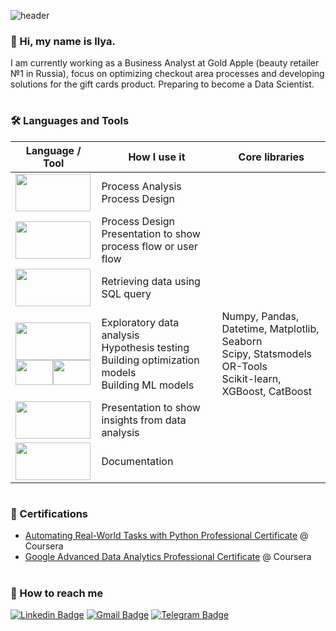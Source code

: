 ![header](https://capsule-render.vercel.app/api?type=waving&color=gradient&customColorList=1,6,20,24&height=250&text=Welcome%20to%20my%20GitHub%20profile!&fontSize=50&fontColor=#000000&section=header&animation=fadeIn)

### 👋 Hi, my name is Ilya.

I am currently working as a Business Analyst at Gold Apple (beauty retailer №1 in Russia), focus on optimizing checkout area processes and developing solutions for the gift cards product. Preparing to become a Data Scientist.

#
### 🛠️ Languages and Tools

 
| Language / Tool       | How I use it                | Core libraries      |
| --------------------- | --------------------------- |---------------------|
|<img src="https://github.com/IlyaBrilenkov/IlyaBrilenkov/blob/a77ede42702083fb3c4de55521ec15917be4be52/assets/Camunda.jpg" height="60" width="120">|Process Analysis <br/> Process Design||
|<img src="https://github.com/IlyaBrilenkov/IlyaBrilenkov/blob/a77ede42702083fb3c4de55521ec15917be4be52/assets/Miro.jpg" height="60" width="120">|Process Design <br/> Presentation to show process flow or user flow||
|<img src="https://github.com/IlyaBrilenkov/IlyaBrilenkov/blob/f5530fc1c9f14de8ffa1a97e6078c9dc63f1dd6a/assets/ClickHouse.png" height="60" width="120">|Retrieving data using SQL query||
|<img src="https://github.com/IlyaBrilenkov/IlyaBrilenkov/blob/a77ede42702083fb3c4de55521ec15917be4be52/assets/Python.png" height="60" width="120"> <br/> <img src="https://github.com/IlyaBrilenkov/IlyaBrilenkov/blob/1a496f0d555be8ac30ae1414d51503ac0fb66adc/assets/Jupyter.png" height="40" width="60"><img src="https://github.com/IlyaBrilenkov/IlyaBrilenkov/blob/1a496f0d555be8ac30ae1414d51503ac0fb66adc/assets/PyCharm.png" height="40" width="60">|Exploratory data analysis <br /> Hypothesis testing <br /> Building optimization models <br /> Building ML models | Numpy, Pandas, Datetime, Matplotlib, Seaborn <br/> Scipy, Statsmodels <br/> OR-Tools <br/> Scikit-learn, XGBoost, CatBoost|
|<img src="https://github.com/IlyaBrilenkov/IlyaBrilenkov/blob/a77ede42702083fb3c4de55521ec15917be4be52/assets/Tableau.png" height="60" width="120"> |Presentation to show insights from data analysis||
|<img src="https://github.com/IlyaBrilenkov/IlyaBrilenkov/blob/a77ede42702083fb3c4de55521ec15917be4be52/assets/Confluence.png" height="60" width="120">|Documentation||


#
### 📜 Certifications 
- [Automating Real-World Tasks with Python Professional Certificate](https://coursera.org/verify/professional-cert/YU5G86C8WQ5M) @ Coursera
- [Google Advanced Data Analytics Professional Certificate](https://coursera.org/verify/professional-cert/ZX7HYKXG3UC5) @ Coursera

#
### 🔗 How to reach me
<!-- <p><a href="https://www.linkedin.com/in/ilyabrilenkov/)" target="_blank"><img alt="LinkedIn" src="https://img.shields.io/badge/linkedin-%230077B5.svg?&style=for-the-badge&logo=linkedin&logoColor=white" /></a> 
</p>
[![Gmail Badge](https://img.shields.io/badge/-ilyabrilenkov@gmail.com-c14438?style=flat-square&logo=Gmail&logoColor=white&link=mailto:ilyabrilenkov@gmail.com)](mailto:ilyabrilenkov@gmail.com) -->
[![Linkedin Badge](https://img.shields.io/badge/-ilyabrilenkov-blue?style=flat-square&logo=Linkedin&logoColor=white&link=https://www.linkedin.com/in/ilyabrilenkov/)](https://www.linkedin.com/in/ilyabrilenkov/)
[![Gmail Badge](https://img.shields.io/badge/-ilyabrilenkov@gmail.com-c14438?style=flat&logo=Gmail&logoColor=white&link=mailto:ilyabrilenkov@gmail.com)](mailto:ilyabrilenkov@gmail.com)
[![Telegram Badge](https://img.shields.io/badge/-t.me/brilenkov_i-blue?style=flat-square&logo=Telegram&logoColor=white&link=https://t.me/brilenkov_i/)](https://t.me/brilenkov_i/)
